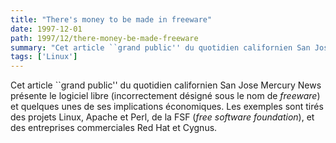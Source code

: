 ```yaml
---
title: "There's money to be made in freeware"
date: 1997-12-01
path: 1997/12/there-money-be-made-freeware
summary: "Cet article ``grand public'' du quotidien californien San Jose Mercury News présente le logiciel libre (incorrectement désigné sous le nom de freeware) et quelques unes de ses implications économiques."
tags: ['Linux']
---
```


<P>
Cet article ``grand public'' du quotidien californien San Jose Mercury
News présente le logiciel libre (incorrectement désigné sous le nom de
<EM>freeware</EM>) et quelques unes de ses implications économiques.
Les exemples sont tirés des projets Linux, Apache et Perl, de la FSF
(<EM>free software foundation</EM>), et des entreprises commerciales
Red Hat et Cygnus.
</P>



